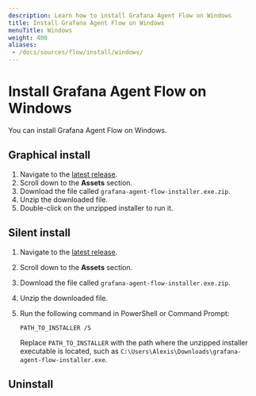 ```yaml
---
description: Learn how to install Grafana Agent Flow on Windows
title: Install Grafana Agent Flow on Windows
menuTitle: Windows
weight: 400
aliases:
 - /docs/sources/flow/install/windows/
---
```


# Install Grafana Agent Flow on Windows

You can install Grafana Agent Flow on Windows.

## Graphical install

1. Navigate to the [latest release][latest].
1. Scroll down to the **Assets** section.
1. Download the file called `grafana-agent-flow-installer.exe.zip`.
1. Unzip the downloaded file.
1. Double-click on the unzipped installer to run it.

[latest]: https://github.com/grafana/agent/releases/latest

## Silent install

1. Navigate to the [latest release][latest].
1. Scroll down to the **Assets** section.
1. Download the file called `grafana-agent-flow-installer.exe.zip`.
1. Unzip the downloaded file.
1. Run the following command in PowerShell or Command Prompt:

   ```shell
   PATH_TO_INSTALLER /S
   ```

   Replace `PATH_TO_INSTALLER` with the path where the unzipped installer
   executable is located, such as
   `C:\Users\Alexis\Downloads\grafana-agent-flow-installer.exe`.

[latest]: https://github.com/grafana/agent/releases/latest

## Uninstall
